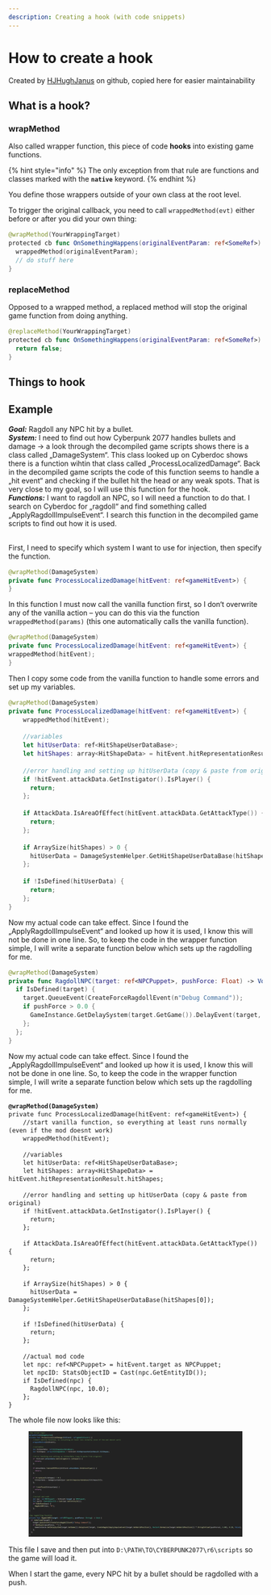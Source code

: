 ```yaml
---
description: Creating a hook (with code snippets)
---
```


# How to create a hook

Created by [HJHughJanus](https://github.com/HJHughJanus) on github, copied here for easier maintainability

## What is a hook?

### wrapMethod

Also called wrapper function, this piece of code **hooks** into existing game functions.&#x20;

{% hint style="info" %}
The only exception from that rule are functions and classes marked with the **`native`** keyword.
{% endhint %}

You define those wrappers outside of your own class at the root level.

To trigger the original callback, you need to call  `wrappedMethod(evt)` either before or after you did your own thing:

```swift
@wrapMethod(YourWrappingTarget)
protected cb func OnSomethingHappens(originalEventParam: ref<SomeRef>) -> Bool {
  wrappedMethod(originalEventParam);
  // do stuff here
}
```

### replaceMethod

Opposed to a wrapped method, a replaced method will stop the original game function from doing anything.

```swift
@replaceMethod(YourWrappingTarget)
protected cb func OnSomethingHappens(originalEventParam: ref<SomeRef>) -> Bool {
  return false;
}
```

## Things to hook

## **Example**

_**Goal:**_ Ragdoll any NPC hit by a bullet.\
_**System:**_ I need to find out how Cyberpunk 2077 handles bullets and damage → a look through the decompiled game scripts shows there is a class called „DamageSystem“. This class looked up on Cyberdoc shows there is a function wihtin that class called „ProcessLocalizedDamage“. Back in the decompiled game scripts the code of this function seems to handle a „hit event“ and checking if the bullet hit the head or any weak spots. That is very close to my goal, so I will use this function for the hook.\
_**Functions:**_ I want to ragdoll an NPC, so I will need a function to do that. I search on Cyberdoc for „ragdoll“ and find something called „ApplyRagdollImpulseEvent“. I search this function in the decompiled game scripts to find out how it is used.

\
First, I need to specify which system I want to use for injection, then specify the function.

```swift
@wrapMethod(DamageSystem)
private func ProcessLocalizedDamage(hitEvent: ref<gameHitEvent>) {
}
```

In this function I must now call the vanilla function first, so I don‘t overwrite any of the vanilla action – you can do this via the function `wrappedMethod(params)` (this one automatically calls the vanilla function).

```swift
@wrapMethod(DamageSystem)
private func ProcessLocalizedDamage(hitEvent: ref<gameHitEvent>) {
wrappedMethod(hitEvent);
}
```

Then I copy some code from the vanilla function to handle some errors and set up my variables.

```swift
@wrapMethod(DamageSystem)
private func ProcessLocalizedDamage(hitEvent: ref<gameHitEvent>) {
    wrappedMethod(hitEvent);
    
    //variables
    let hitUserData: ref<HitShapeUserDataBase>;
    let hitShapes: array<HitShapeData> = hitEvent.hitRepresentationResult.hitShapes;
    
    //error handling and setting up hitUserData (copy & paste from original)
    if !hitEvent.attackData.GetInstigator().IsPlayer() {
      return;
    };
    
    if AttackData.IsAreaOfEffect(hitEvent.attackData.GetAttackType()) {
      return;
    };
    
    if ArraySize(hitShapes) > 0 {
      hitUserData = DamageSystemHelper.GetHitShapeUserDataBase(hitShapes[0]);
    };
    
    if !IsDefined(hitUserData) {
      return;
    };
}

```

Now my actual code can take effect. Since I found the „ApplyRagdollImpulseEvent“ and looked up how it is used, I know this will not be done in one line. So, to keep the code in the wrapper function simple, I will write a separate function below which sets up the ragdolling for me.

```swift
@wrapMethod(DamageSystem)
private func RagdollNPC(target: ref<NPCPuppet>, pushForce: Float) -> Void {
  if IsDefined(target) {
    target.QueueEvent(CreateForceRagdollEvent(n"Debug Command"));
    if pushForce > 0.0 {
      GameInstance.GetDelaySystem(target.GetGame()).DelayEvent(target, CreateRagdollApplyImpulseEvent(target.GetWorldPosition(), Vector4.Normalize(target.GetWorldPosition()) * pushForce, 5.00), 0.10, false);
    };
  };
}
```

Now my actual code can take effect. Since I found the „ApplyRagdollImpulseEvent“ and looked up how it is used, I know this will not be done in one line. So, to keep the code in the wrapper function simple, I will write a separate function below which sets up the ragdolling for me.

<pre class="language-swift"><code class="lang-swift"><strong>@wrapMethod(DamageSystem)
</strong>private func ProcessLocalizedDamage(hitEvent: ref&#x3C;gameHitEvent>) {
    //start vanilla function, so everything at least runs normally (even if the mod doesnt work)
    wrappedMethod(hitEvent);
    
    //variables
    let hitUserData: ref&#x3C;HitShapeUserDataBase>;
    let hitShapes: array&#x3C;HitShapeData> = hitEvent.hitRepresentationResult.hitShapes;
    
    //error handling and setting up hitUserData (copy &#x26; paste from original)
    if !hitEvent.attackData.GetInstigator().IsPlayer() {
      return;
    };
    
    if AttackData.IsAreaOfEffect(hitEvent.attackData.GetAttackType()) {
      return;
    };
    
    if ArraySize(hitShapes) > 0 {
      hitUserData = DamageSystemHelper.GetHitShapeUserDataBase(hitShapes[0]);
    };
    
    if !IsDefined(hitUserData) {
      return;
    };

    //actual mod code
    let npc: ref&#x3C;NPCPuppet> = hitEvent.target as NPCPuppet;
    let npcID: StatsObjectID = Cast(npc.GetEntityID());
    if IsDefined(npc) {
      RagdollNPC(npc, 10.0);
    };
}
</code></pre>

The whole file now looks like this:

<figure><img src="../../../.gitbook/assets/create_a_hook_final_file" alt=""><figcaption></figcaption></figure>

This file I save and then put into `D:\PATH\TO\CYBERPUNK2077\r6\scripts` so the game will load it.&#x20;

When I start the game, every NPC hit by a bullet should be ragdolled with a push.

